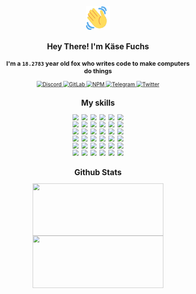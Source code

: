<div><p align=center><img src=./resources/images/wave.gif width=64px height=64px></p><h2 align=center>Hey There! I'm Käse Fuchs</h2><h3 align=center>I'm a <code>18.2783</code> year old fox who writes code to make computers do things</h3><p align=center><a href=https://discord.com/users/507526681125322772><img alt=Discord src="https://img.shields.io/badge/Discord-5865F2?logo=discord&logoColor=white&style=flat-square#04305ad744ff57b27845038f13edc893"> </a><a href=https://gitlab.com/kasefuchs><img alt=GitLab src="https://img.shields.io/badge/GitLab-330F63?logo=gitlab&logoColor=white&style=flat-square#04305ad744ff57b27845038f13edc893"> </a><a href=https://npmjs.com/~kasefuchs><img alt=NPM src="https://img.shields.io/badge/NPM-CB3837?logo=npm&logoColor=white&style=flat-square#04305ad744ff57b27845038f13edc893"> </a><a href=https://t.me/kasefuchs><img alt=Telegram src="https://img.shields.io/badge/Telegram-2CA5E0?logo=telegram&logoColor=white&style=flat-square#04305ad744ff57b27845038f13edc893"> </a><a href=https://twitter.com/kasefuchs><img alt=Twitter src="https://img.shields.io/badge/Twitter-1DA1F2?logo=twitter&logoColor=white&style=flat-square#04305ad744ff57b27845038f13edc893"></a></p><h2 align=center>My skills</h2><p align=center><a href=https://aws.amazon.com/ ><picture><source srcset="https://skillicons.dev/icons?i=aws&theme=dark#04305ad744ff57b27845038f13edc893" media="(prefers-color-scheme: dark)"><source srcset="https://skillicons.dev/icons?i=aws&theme=light#04305ad744ff57b27845038f13edc893" media="(prefers-color-scheme: light), (prefers-color-scheme: no-preference)"><img src="https://skillicons.dev/icons?i=aws&theme=light#04305ad744ff57b27845038f13edc893"></picture></a>&nbsp;&nbsp;<a href=https://en.wikipedia.org/wiki/Bash_(Unix_shell)><picture><source srcset="https://skillicons.dev/icons?i=bash&theme=dark#04305ad744ff57b27845038f13edc893" media="(prefers-color-scheme: dark)"><source srcset="https://skillicons.dev/icons?i=bash&theme=light#04305ad744ff57b27845038f13edc893" media="(prefers-color-scheme: light), (prefers-color-scheme: no-preference)"><img src="https://skillicons.dev/icons?i=bash&theme=light#04305ad744ff57b27845038f13edc893"></picture></a>&nbsp;&nbsp;<a href=https://discord.com/developers/docs><picture><source srcset="https://skillicons.dev/icons?i=bots&theme=dark#04305ad744ff57b27845038f13edc893" media="(prefers-color-scheme: dark)"><source srcset="https://skillicons.dev/icons?i=bots&theme=light#04305ad744ff57b27845038f13edc893" media="(prefers-color-scheme: light), (prefers-color-scheme: no-preference)"><img src="https://skillicons.dev/icons?i=bots&theme=light#04305ad744ff57b27845038f13edc893"></picture></a>&nbsp;&nbsp;<a href=https://www.cloudflare.com/ ><picture><source srcset="https://skillicons.dev/icons?i=cloudflare&theme=dark#04305ad744ff57b27845038f13edc893" media="(prefers-color-scheme: dark)"><source srcset="https://skillicons.dev/icons?i=cloudflare&theme=light#04305ad744ff57b27845038f13edc893" media="(prefers-color-scheme: light), (prefers-color-scheme: no-preference)"><img src="https://skillicons.dev/icons?i=cloudflare&theme=light#04305ad744ff57b27845038f13edc893"></picture></a>&nbsp;&nbsp;<a href=https://en.wikipedia.org/wiki/CSS><picture><source srcset="https://skillicons.dev/icons?i=css&theme=dark#04305ad744ff57b27845038f13edc893" media="(prefers-color-scheme: dark)"><source srcset="https://skillicons.dev/icons?i=css&theme=light#04305ad744ff57b27845038f13edc893" media="(prefers-color-scheme: light), (prefers-color-scheme: no-preference)"><img src="https://skillicons.dev/icons?i=css&theme=light#04305ad744ff57b27845038f13edc893"></picture></a>&nbsp;&nbsp;<a href=https://www.docker.com/ ><picture><source srcset="https://skillicons.dev/icons?i=docker&theme=dark#04305ad744ff57b27845038f13edc893" media="(prefers-color-scheme: dark)"><source srcset="https://skillicons.dev/icons?i=docker&theme=light#04305ad744ff57b27845038f13edc893" media="(prefers-color-scheme: light), (prefers-color-scheme: no-preference)"><img src="https://skillicons.dev/icons?i=docker&theme=light#04305ad744ff57b27845038f13edc893"></picture></a><br><a href=https://www.electronjs.org/ ><picture><source srcset="https://skillicons.dev/icons?i=electron&theme=dark#04305ad744ff57b27845038f13edc893" media="(prefers-color-scheme: dark)"><source srcset="https://skillicons.dev/icons?i=electron&theme=light#04305ad744ff57b27845038f13edc893" media="(prefers-color-scheme: light), (prefers-color-scheme: no-preference)"><img src="https://skillicons.dev/icons?i=electron&theme=light#04305ad744ff57b27845038f13edc893"></picture></a>&nbsp;&nbsp;<a href=https://expressjs.com/ ><picture><source srcset="https://skillicons.dev/icons?i=express&theme=dark#04305ad744ff57b27845038f13edc893" media="(prefers-color-scheme: dark)"><source srcset="https://skillicons.dev/icons?i=express&theme=light#04305ad744ff57b27845038f13edc893" media="(prefers-color-scheme: light), (prefers-color-scheme: no-preference)"><img src="https://skillicons.dev/icons?i=express&theme=light#04305ad744ff57b27845038f13edc893"></picture></a>&nbsp;&nbsp;<a href=https://www.figma.com/ ><picture><source srcset="https://skillicons.dev/icons?i=figma&theme=dark#04305ad744ff57b27845038f13edc893" media="(prefers-color-scheme: dark)"><source srcset="https://skillicons.dev/icons?i=figma&theme=light#04305ad744ff57b27845038f13edc893" media="(prefers-color-scheme: light), (prefers-color-scheme: no-preference)"><img src="https://skillicons.dev/icons?i=figma&theme=light#04305ad744ff57b27845038f13edc893"></picture></a>&nbsp;&nbsp;<a href=https://firebase.google.com/ ><picture><source srcset="https://skillicons.dev/icons?i=firebase&theme=dark#04305ad744ff57b27845038f13edc893" media="(prefers-color-scheme: dark)"><source srcset="https://skillicons.dev/icons?i=firebase&theme=light#04305ad744ff57b27845038f13edc893" media="(prefers-color-scheme: light), (prefers-color-scheme: no-preference)"><img src="https://skillicons.dev/icons?i=firebase&theme=light#04305ad744ff57b27845038f13edc893"></picture></a>&nbsp;&nbsp;<a href=https://flask.palletsprojects.com/ ><picture><source srcset="https://skillicons.dev/icons?i=flask&theme=dark#04305ad744ff57b27845038f13edc893" media="(prefers-color-scheme: dark)"><source srcset="https://skillicons.dev/icons?i=flask&theme=light#04305ad744ff57b27845038f13edc893" media="(prefers-color-scheme: light), (prefers-color-scheme: no-preference)"><img src="https://skillicons.dev/icons?i=flask&theme=light#04305ad744ff57b27845038f13edc893"></picture></a>&nbsp;&nbsp;<a href=https://cloud.google.com/ ><picture><source srcset="https://skillicons.dev/icons?i=gcp&theme=dark#04305ad744ff57b27845038f13edc893" media="(prefers-color-scheme: dark)"><source srcset="https://skillicons.dev/icons?i=gcp&theme=light#04305ad744ff57b27845038f13edc893" media="(prefers-color-scheme: light), (prefers-color-scheme: no-preference)"><img src="https://skillicons.dev/icons?i=gcp&theme=light#04305ad744ff57b27845038f13edc893"></picture></a><br><a href=https://git-scm.com/ ><picture><source srcset="https://skillicons.dev/icons?i=git&theme=dark#04305ad744ff57b27845038f13edc893" media="(prefers-color-scheme: dark)"><source srcset="https://skillicons.dev/icons?i=git&theme=light#04305ad744ff57b27845038f13edc893" media="(prefers-color-scheme: light), (prefers-color-scheme: no-preference)"><img src="https://skillicons.dev/icons?i=git&theme=light#04305ad744ff57b27845038f13edc893"></picture></a>&nbsp;&nbsp;<a href=https://github.com/ ><picture><source srcset="https://skillicons.dev/icons?i=github&theme=dark#04305ad744ff57b27845038f13edc893" media="(prefers-color-scheme: dark)"><source srcset="https://skillicons.dev/icons?i=github&theme=light#04305ad744ff57b27845038f13edc893" media="(prefers-color-scheme: light), (prefers-color-scheme: no-preference)"><img src="https://skillicons.dev/icons?i=github&theme=light#04305ad744ff57b27845038f13edc893"></picture></a>&nbsp;&nbsp;<a href=https://gitlab.com/ ><picture><source srcset="https://skillicons.dev/icons?i=gitlab&theme=dark#04305ad744ff57b27845038f13edc893" media="(prefers-color-scheme: dark)"><source srcset="https://skillicons.dev/icons?i=gitlab&theme=light#04305ad744ff57b27845038f13edc893" media="(prefers-color-scheme: light), (prefers-color-scheme: no-preference)"><img src="https://skillicons.dev/icons?i=gitlab&theme=light#04305ad744ff57b27845038f13edc893"></picture></a>&nbsp;&nbsp;<a href=https://www.heroku.com/ ><picture><source srcset="https://skillicons.dev/icons?i=heroku&theme=dark#04305ad744ff57b27845038f13edc893" media="(prefers-color-scheme: dark)"><source srcset="https://skillicons.dev/icons?i=heroku&theme=light#04305ad744ff57b27845038f13edc893" media="(prefers-color-scheme: light), (prefers-color-scheme: no-preference)"><img src="https://skillicons.dev/icons?i=heroku&theme=light#04305ad744ff57b27845038f13edc893"></picture></a>&nbsp;&nbsp;<a href=https://en.wikipedia.org/wiki/HTML><picture><source srcset="https://skillicons.dev/icons?i=html&theme=dark#04305ad744ff57b27845038f13edc893" media="(prefers-color-scheme: dark)"><source srcset="https://skillicons.dev/icons?i=html&theme=light#04305ad744ff57b27845038f13edc893" media="(prefers-color-scheme: light), (prefers-color-scheme: no-preference)"><img src="https://skillicons.dev/icons?i=html&theme=light#04305ad744ff57b27845038f13edc893"></picture></a>&nbsp;&nbsp;<a href=https://en.wikipedia.org/wiki/JavaScript><picture><source srcset="https://skillicons.dev/icons?i=js&theme=dark#04305ad744ff57b27845038f13edc893" media="(prefers-color-scheme: dark)"><source srcset="https://skillicons.dev/icons?i=js&theme=light#04305ad744ff57b27845038f13edc893" media="(prefers-color-scheme: light), (prefers-color-scheme: no-preference)"><img src="https://skillicons.dev/icons?i=js&theme=light#04305ad744ff57b27845038f13edc893"></picture></a><br><a href=https://en.wikipedia.org/wiki/Linux><picture><source srcset="https://skillicons.dev/icons?i=linux&theme=dark#04305ad744ff57b27845038f13edc893" media="(prefers-color-scheme: dark)"><source srcset="https://skillicons.dev/icons?i=linux&theme=light#04305ad744ff57b27845038f13edc893" media="(prefers-color-scheme: light), (prefers-color-scheme: no-preference)"><img src="https://skillicons.dev/icons?i=linux&theme=light#04305ad744ff57b27845038f13edc893"></picture></a>&nbsp;&nbsp;<a href=https://mui.com/ ><picture><source srcset="https://skillicons.dev/icons?i=materialui&theme=dark#04305ad744ff57b27845038f13edc893" media="(prefers-color-scheme: dark)"><source srcset="https://skillicons.dev/icons?i=materialui&theme=light#04305ad744ff57b27845038f13edc893" media="(prefers-color-scheme: light), (prefers-color-scheme: no-preference)"><img src="https://skillicons.dev/icons?i=materialui&theme=light#04305ad744ff57b27845038f13edc893"></picture></a>&nbsp;&nbsp;<a href=https://en.wikipedia.org/wiki/Markdown><picture><source srcset="https://skillicons.dev/icons?i=md&theme=dark#04305ad744ff57b27845038f13edc893" media="(prefers-color-scheme: dark)"><source srcset="https://skillicons.dev/icons?i=md&theme=light#04305ad744ff57b27845038f13edc893" media="(prefers-color-scheme: light), (prefers-color-scheme: no-preference)"><img src="https://skillicons.dev/icons?i=md&theme=light#04305ad744ff57b27845038f13edc893"></picture></a>&nbsp;&nbsp;<a href=https://www.mongodb.com/ ><picture><source srcset="https://skillicons.dev/icons?i=mongodb&theme=dark#04305ad744ff57b27845038f13edc893" media="(prefers-color-scheme: dark)"><source srcset="https://skillicons.dev/icons?i=mongodb&theme=light#04305ad744ff57b27845038f13edc893" media="(prefers-color-scheme: light), (prefers-color-scheme: no-preference)"><img src="https://skillicons.dev/icons?i=mongodb&theme=light#04305ad744ff57b27845038f13edc893"></picture></a>&nbsp;&nbsp;<a href=https://www.mysql.com/ ><picture><source srcset="https://skillicons.dev/icons?i=mysql&theme=dark#04305ad744ff57b27845038f13edc893" media="(prefers-color-scheme: dark)"><source srcset="https://skillicons.dev/icons?i=mysql&theme=light#04305ad744ff57b27845038f13edc893" media="(prefers-color-scheme: light), (prefers-color-scheme: no-preference)"><img src="https://skillicons.dev/icons?i=mysql&theme=light#04305ad744ff57b27845038f13edc893"></picture></a>&nbsp;&nbsp;<a href=https://nextjs.org/ ><picture><source srcset="https://skillicons.dev/icons?i=nextjs&theme=dark#04305ad744ff57b27845038f13edc893" media="(prefers-color-scheme: dark)"><source srcset="https://skillicons.dev/icons?i=nextjs&theme=light#04305ad744ff57b27845038f13edc893" media="(prefers-color-scheme: light), (prefers-color-scheme: no-preference)"><img src="https://skillicons.dev/icons?i=nextjs&theme=light#04305ad744ff57b27845038f13edc893"></picture></a><br><a href=https://nodejs.org/en/ ><picture><source srcset="https://skillicons.dev/icons?i=nodejs&theme=dark#04305ad744ff57b27845038f13edc893" media="(prefers-color-scheme: dark)"><source srcset="https://skillicons.dev/icons?i=nodejs&theme=light#04305ad744ff57b27845038f13edc893" media="(prefers-color-scheme: light), (prefers-color-scheme: no-preference)"><img src="https://skillicons.dev/icons?i=nodejs&theme=light#04305ad744ff57b27845038f13edc893"></picture></a>&nbsp;&nbsp;<a href=https://www.postgresql.org/ ><picture><source srcset="https://skillicons.dev/icons?i=postgres&theme=dark#04305ad744ff57b27845038f13edc893" media="(prefers-color-scheme: dark)"><source srcset="https://skillicons.dev/icons?i=postgres&theme=light#04305ad744ff57b27845038f13edc893" media="(prefers-color-scheme: light), (prefers-color-scheme: no-preference)"><img src="https://skillicons.dev/icons?i=postgres&theme=light#04305ad744ff57b27845038f13edc893"></picture></a>&nbsp;&nbsp;<a href=https://learn.microsoft.com/en-us/powershell/ ><picture><source srcset="https://skillicons.dev/icons?i=powershell&theme=dark#04305ad744ff57b27845038f13edc893" media="(prefers-color-scheme: dark)"><source srcset="https://skillicons.dev/icons?i=powershell&theme=light#04305ad744ff57b27845038f13edc893" media="(prefers-color-scheme: light), (prefers-color-scheme: no-preference)"><img src="https://skillicons.dev/icons?i=powershell&theme=light#04305ad744ff57b27845038f13edc893"></picture></a>&nbsp;&nbsp;<a href=https://www.python.org/ ><picture><source srcset="https://skillicons.dev/icons?i=py&theme=dark#04305ad744ff57b27845038f13edc893" media="(prefers-color-scheme: dark)"><source srcset="https://skillicons.dev/icons?i=py&theme=light#04305ad744ff57b27845038f13edc893" media="(prefers-color-scheme: light), (prefers-color-scheme: no-preference)"><img src="https://skillicons.dev/icons?i=py&theme=light#04305ad744ff57b27845038f13edc893"></picture></a>&nbsp;&nbsp;<a href=https://www.raspberrypi.org/ ><picture><source srcset="https://skillicons.dev/icons?i=raspberrypi&theme=dark#04305ad744ff57b27845038f13edc893" media="(prefers-color-scheme: dark)"><source srcset="https://skillicons.dev/icons?i=raspberrypi&theme=light#04305ad744ff57b27845038f13edc893" media="(prefers-color-scheme: light), (prefers-color-scheme: no-preference)"><img src="https://skillicons.dev/icons?i=raspberrypi&theme=light#04305ad744ff57b27845038f13edc893"></picture></a>&nbsp;&nbsp;<a href=https://reactjs.org/ ><picture><source srcset="https://skillicons.dev/icons?i=react&theme=dark#04305ad744ff57b27845038f13edc893" media="(prefers-color-scheme: dark)"><source srcset="https://skillicons.dev/icons?i=react&theme=light#04305ad744ff57b27845038f13edc893" media="(prefers-color-scheme: light), (prefers-color-scheme: no-preference)"><img src="https://skillicons.dev/icons?i=react&theme=light#04305ad744ff57b27845038f13edc893"></picture></a><br><a href=https://redux.js.org/ ><picture><source srcset="https://skillicons.dev/icons?i=redux&theme=dark#04305ad744ff57b27845038f13edc893" media="(prefers-color-scheme: dark)"><source srcset="https://skillicons.dev/icons?i=redux&theme=light#04305ad744ff57b27845038f13edc893" media="(prefers-color-scheme: light), (prefers-color-scheme: no-preference)"><img src="https://skillicons.dev/icons?i=redux&theme=light#04305ad744ff57b27845038f13edc893"></picture></a>&nbsp;&nbsp;<a href=https://en.wikipedia.org/wiki/Regular_expression><picture><source srcset="https://skillicons.dev/icons?i=regex&theme=dark#04305ad744ff57b27845038f13edc893" media="(prefers-color-scheme: dark)"><source srcset="https://skillicons.dev/icons?i=regex&theme=light#04305ad744ff57b27845038f13edc893" media="(prefers-color-scheme: light), (prefers-color-scheme: no-preference)"><img src="https://skillicons.dev/icons?i=regex&theme=light#04305ad744ff57b27845038f13edc893"></picture></a>&nbsp;&nbsp;<a href=https://en.wikipedia.org/wiki/Sass_(stylesheet_language)><picture><source srcset="https://skillicons.dev/icons?i=sass&theme=dark#04305ad744ff57b27845038f13edc893" media="(prefers-color-scheme: dark)"><source srcset="https://skillicons.dev/icons?i=sass&theme=light#04305ad744ff57b27845038f13edc893" media="(prefers-color-scheme: light), (prefers-color-scheme: no-preference)"><img src="https://skillicons.dev/icons?i=sass&theme=light#04305ad744ff57b27845038f13edc893"></picture></a>&nbsp;&nbsp;<a href=https://www.typescriptlang.org/ ><picture><source srcset="https://skillicons.dev/icons?i=ts&theme=dark#04305ad744ff57b27845038f13edc893" media="(prefers-color-scheme: dark)"><source srcset="https://skillicons.dev/icons?i=ts&theme=light#04305ad744ff57b27845038f13edc893" media="(prefers-color-scheme: light), (prefers-color-scheme: no-preference)"><img src="https://skillicons.dev/icons?i=ts&theme=light#04305ad744ff57b27845038f13edc893"></picture></a>&nbsp;&nbsp;<a href=https://unity.com/ ><picture><source srcset="https://skillicons.dev/icons?i=unity&theme=dark#04305ad744ff57b27845038f13edc893" media="(prefers-color-scheme: dark)"><source srcset="https://skillicons.dev/icons?i=unity&theme=light#04305ad744ff57b27845038f13edc893" media="(prefers-color-scheme: light), (prefers-color-scheme: no-preference)"><img src="https://skillicons.dev/icons?i=unity&theme=light#04305ad744ff57b27845038f13edc893"></picture></a>&nbsp;&nbsp;<a href=https://workers.cloudflare.com/ ><picture><source srcset="https://skillicons.dev/icons?i=workers&theme=dark#04305ad744ff57b27845038f13edc893" media="(prefers-color-scheme: dark)"><source srcset="https://skillicons.dev/icons?i=workers&theme=light#04305ad744ff57b27845038f13edc893" media="(prefers-color-scheme: light), (prefers-color-scheme: no-preference)"><img src="https://skillicons.dev/icons?i=workers&theme=light#04305ad744ff57b27845038f13edc893"></picture></a><br></p><h2 align=center>Github Stats</h2><p align=center><picture><source srcset="https://github-readme-stats-kasefuchs.vercel.app/api/?count_private=true&hide_border=true&hide_rank=true&line_height=20&hide_title=true&username=Kasefuchs&theme=dark#04305ad744ff57b27845038f13edc893" media="(prefers-color-scheme: dark)"><source srcset="https://github-readme-stats-kasefuchs.vercel.app/api/?count_private=true&hide_border=true&hide_rank=true&line_height=20&hide_title=true&username=Kasefuchs&theme=light#04305ad744ff57b27845038f13edc893" media="(prefers-color-scheme: light), (prefers-color-scheme: no-preference)"><img align=middle width=350 height=140 src="https://github-readme-stats-kasefuchs.vercel.app/api/?count_private=true&hide_border=true&hide_rank=true&line_height=20&hide_title=true&username=Kasefuchs&theme=light#04305ad744ff57b27845038f13edc893"></picture><picture><source srcset="https://github-readme-stats-kasefuchs.vercel.app/api/top-langs/?count_private=true&hide_border=true&layout=compact&username=Kasefuchs&theme=dark#04305ad744ff57b27845038f13edc893" media="(prefers-color-scheme: dark)"><source srcset="https://github-readme-stats-kasefuchs.vercel.app/api/top-langs/?count_private=true&hide_border=true&layout=compact&username=Kasefuchs&theme=light#04305ad744ff57b27845038f13edc893" media="(prefers-color-scheme: light), (prefers-color-scheme: no-preference)"><img align=middle width=350 height=140 src="https://github-readme-stats-kasefuchs.vercel.app/api/top-langs/?count_private=true&hide_border=true&layout=compact&username=Kasefuchs&theme=light#04305ad744ff57b27845038f13edc893"></picture></p><img src="https://hit.yhype.me/github/profile?user_id=64592097#04305ad744ff57b27845038f13edc893" alt=""></div>